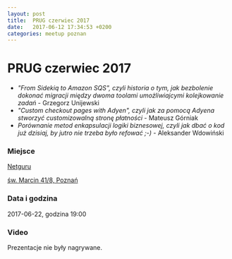 ```yaml
---
layout: post
title:  PRUG czerwiec 2017
date:   2017-06-12 17:34:53 +0200
categories: meetup poznan
---
```

# PRUG czerwiec 2017

- _"From Sidekiq to Amazon SQS", czyli historia o tym, jak bezbolenie dokonać migracji między dwoma toolami umożliwiajcymi kolejkowanie zadań_ - Grzegorz Unijewski
- _"Custom checkout pages with Adyen", czyli jak za pomocą Adyena stworzyć customizowalną stronę płatności_ - Mateusz Górniak
- _Porównanie metod enkapsulacji logiki biznesowej, czyli jak dbać o kod już dzisiaj, by jutro nie trzeba było refować ;-)_ - Aleksander Wdowiński

### Miejsce

[Netguru](https://netguru.co)

[św. Marcin 41/8, Poznań](https://maps.google.com/?q=52.40644836425781,16.924089431762695)

### Data i godzina

2017-06-22, godzina 19:00

### Video

Prezentacje nie były nagrywane.
